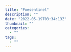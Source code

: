 ```yaml
---
title: "Poesentinel"
description: ""
date: "2022-05-19T03:34:13Z"
thumbnail: ""
categories:
  - ""
tags:
  - ""
---
```

